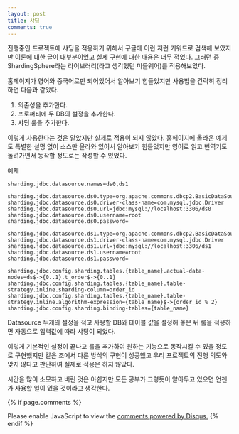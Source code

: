 ```yaml
---
layout: post
title: 샤딩
comments: true
---
```


진행중인 프로젝트에 샤딩을 적용하기 위해서 구글에 이런 저런 키워드로 검색해 보았지만 이론에 대한 글이 대부분이었고 실제 구현에 대한 내용은 너무 적었다. 그러던 중 ShardingSphere라는 라이브러리(라고 생각했던 미들웨어)를 적용해보았다.

홈페이지가 영어와 중국어로만 되어있어서 알아보기 힘들었지만 사용법을 간략히 정리하면 다음과 같았다.

1. 의존성을 추가한다.
2. 프로퍼티에 두 DB의 설정을 추가한다.
3. 샤딩 룰을 추가한다.

이렇게 사용한다는 것은 알았지만 실제로 적용이 되지 않았다. 홈페이지에 올라온 예제도 특별한 설명 없이 소스만 올라와 있어서 알아보기 힘들었지만 영어로 읽고 번역기도 돌려가면서 동작할 정도로는 작성할 수 있었다.

예제
```
sharding.jdbc.datasource.names=ds0,ds1

sharding.jdbc.datasource.ds0.type=org.apache.commons.dbcp2.BasicDataSource
sharding.jdbc.datasource.ds0.driver-class-name=com.mysql.jdbc.Driver
sharding.jdbc.datasource.ds0.url=jdbc:mysql://localhost:3306/ds0
sharding.jdbc.datasource.ds0.username=root
sharding.jdbc.datasource.ds0.password=

sharding.jdbc.datasource.ds1.type=org.apache.commons.dbcp2.BasicDataSource
sharding.jdbc.datasource.ds1.driver-class-name=com.mysql.jdbc.Driver
sharding.jdbc.datasource.ds1.url=jdbc:mysql://localhost:3306/ds1
sharding.jdbc.datasource.ds1.username=root
sharding.jdbc.datasource.ds1.password=

sharding.jdbc.config.sharding.tables.{table_name}.actual-data-nodes=ds$->{0..1}.t_order$->{0..1}
sharding.jdbc.config.sharding.tables.{table_name}.table-strategy.inline.sharding-column=order_id
sharding.jdbc.config.sharding.tables.{table_name}.table-strategy.inline.algorithm-expression={table_name}$->{order_id % 2}
sharding.jdbc.config.sharding.binding-tables={table_name}
```
Datasource 두개의 설정을 적고 사용할 DB와 테이블 값을 설정해 놓은 뒤 룰을 적용하면 자동으로 입력값에 따라 샤딩이 되었다.

이렇게 기본적인 설정이 끝나고 룰을 추가하여 원하는 기능으로 동작시킬 수 있을 정도로 구현했지만 같은 조에서 다른 방식의 구현이 성공했고 우리 프로젝트의 진행 의도와 맞지 않다고 판단하여 실제로 적용은 하지 않았다.

시간을 많이 소모하고 버린 것은 아쉽지만 모든 공부가 그렇듯이 알아두고 있으면 언젠가 사용할 일이 있을 것이라고 생각한다.

{% if page.comments %}
<div id="disqus_thread"></div>
<script>

/**
*  RECOMMENDED CONFIGURATION VARIABLES: EDIT AND UNCOMMENT THE SECTION BELOW TO INSERT DYNAMIC VALUES FROM YOUR PLATFORM OR CMS.
*  LEARN WHY DEFINING THESE VARIABLES IS IMPORTANT: https://disqus.com/admin/universalcode/#configuration-variables*/
/*
var disqus_config = function () {
this.page.url = PAGE_URL;  // Replace PAGE_URL with your page's canonical URL variable
this.page.identifier = PAGE_IDENTIFIER; // Replace PAGE_IDENTIFIER with your page's unique identifier variable
};
*/
(function() { // DON'T EDIT BELOW THIS LINE
var d = document, s = d.createElement('script');
s.src = 'https://sjh90.disqus.com/embed.js';
s.setAttribute('data-timestamp', +new Date());
(d.head || d.body).appendChild(s);
})();
</script>
<noscript>Please enable JavaScript to view the <a href="https://disqus.com/?ref_noscript">comments powered by Disqus.</a></noscript>
{% endif %}
